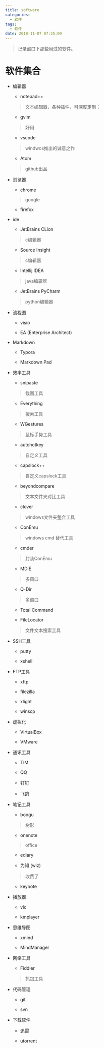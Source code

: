 ```yaml
---
title: software
categories:
  - 软件
tags:
  - 软件
date: 2018-11-07 07:25:09
---
```


> 记录窗口下那些用过的软件。

<!-- more -->

# 软件集合
* 编辑器
    * notepad++
    > 文本编辑器，各种插件，可深度定制；

    * gvim
    > 好用
    
    * vscode
    > windwos推出的诚意之作

    * Atom
    > github出品

* 浏览器
    * chrome
    > google

    * firefox
    > 

* ide
    * JetBrains CLion
    > c编辑器

    * Source Insight
    > c编辑器

    * Intellij IDEA
    > java编辑器

    * JetBrains PyCharm
    > python编辑器

* 流程图
    * visio
    > 

    * EA (Enterprise Architect)
    > 

* Markdown
    * Typora
    > 

    * Markdown Pad
    > 

* 效率工具
    * snipaste
    > 截图工具

    * Everything
    > 搜索工具

    * WGestures
    > 鼠标手势工具

    * autohotkey
    > 自定义工具

    * capslock++
    > 自定义capslock工具

    * beyondcompare
    > 文本文件夹对比工具

    * clover
    > windows文件夹整合工具

    * ConEmu
    > windows cmd 替代工具

    * cmder
    > 封装ConEmu

    * MDIE
    > 多窗口

    * Q-Dir
    > 多窗口

    * Total Command
    >

    * FileLocator
    > 文件文本搜索工具

* SSH工具
    * putty
    > 

    * xshell
    > 

* FTP工具
    * xftp
    > 

    * filezilla
    > 

    * xlight
    > 

    * winscp
    >

* 虚拟化
    * VirtualBox
    > 
    
    * VMware
    > 

* 通讯工具
    * TIM
    > 

    * QQ
    > 

    * 钉钉
    > 

    * 飞鸽
    >  

* 笔记工具
    * boogu
    > 树形

    * onenote
    > office

    * ediary
    > 

    * 为知 (wiz)
    > 收费了

    * keynote
    > 

* 播放器
    * vlc
    > 

    * kmplayer
    > 

* 思维导图
    * xmind
    > 

    * MindManager
    > 

* 网络工具
    * Fiddler
    > 抓包工具

* 代码管理
    * git
    > 

    * svn
    > 

* 下载软件
    * 迅雷
    >

    * utorrent
    > 
